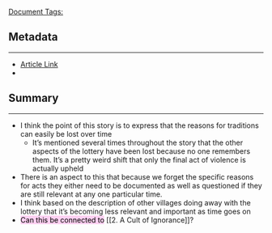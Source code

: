 <u>Document Tags:</u> 
## Metadata
---
- [Article Link](https://fullreads.com/literature/the-lottery/)
- 
## Summary
---
- I think the point of this story is to express that the reasons for traditions can easily be lost over time
	- It’s mentioned several times throughout the story that the other aspects of the lottery have been lost because no one remembers them. It’s a pretty weird shift that only the final act of violence is actually upheld
- There is an aspect to this that because we forget the specific reasons for acts they either need to be documented as well as questioned if they are still relevant at any one particular time.
- I think based on the description of other villages doing away with the lottery that it’s becoming less relevant and important as time goes on
- <mark style="background: #FFB8EBA6;">Can this be connected to</mark> [[2. A Cult of Ignorance]]?
